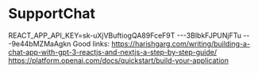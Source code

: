 # SupportChat

REACT_APP_API_KEY=sk-uXjVBuftiogQA89FceF9T
---3BlbkFJPUNjFTu
---9e44bMZMaAgkn
Good links:
https://harishgarg.com/writing/building-a-chat-app-with-gpt-3-reactjs-and-nextjs-a-step-by-step-guide/
https://platform.openai.com/docs/quickstart/build-your-application
